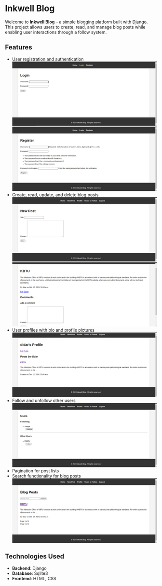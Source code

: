 # Inkwell Blog

Welcome to **Inkwell Blog** – a simple blogging platform built with Django. This project allows users to create, read, and manage blog posts while enabling user interactions through a follow system.

## Features

- User registration and authentication
![img_1.png](images/img_2.png)
![img.png](images/img_1.png)
- Create, read, update, and delete blog posts
![img_6.png](images/img_6.png)
![img_7.png](images/img_7.png)
- User profiles with bio and profile pictures
![img.png](images/img.png)
- Follow and unfollow other users
![img_8.png](images/img_8.png)
- Pagination for post lists
- Search functionality for blog posts
![img_7.png](images/img_9.png)
## Technologies Used

- **Backend**: Django
- **Database**: Sqlite3
- **Frontend**: HTML, CSS


